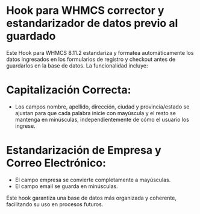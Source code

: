 # Hook para WHMCS corrector y estandarizador de datos previo al guardado

Este Hook para WHMCS 8.11.2 estandariza y formatea automáticamente los datos ingresados en los formularios de registro y checkout antes de guardarlos en la base de datos. La funcionalidad incluye:

# Capitalización Correcta:
- Los campos nombre, apellido, dirección, ciudad y provincia/estado se ajustan para que cada palabra inicie con mayúscula y el resto se mantenga en minúsculas, independientemente de cómo el usuario los ingrese.

# Estandarización de Empresa y Correo Electrónico:
- El campo empresa se convierte completamente a mayúsculas.
- El campo email se guarda en minúsculas.

Este hook garantiza una base de datos más organizada y coherente, facilitando su uso en procesos futuros.
